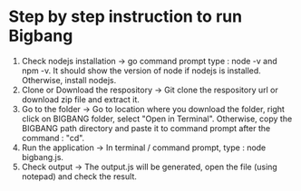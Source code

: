 # Step by step instruction to run Bigbang
 1. Check nodejs installation -> go command prompt type : node -v and npm -v. It should show the version of node if nodejs is installed. Otherwise, install nodejs.
 2. Clone or Download the respository -> Git clone the respository url or download zip file and extract it. 
 3. Go to the folder -> Go to location where you download the folder, right click on BIGBANG folder, select "Open in Terminal". Otherwise, copy the BIGBANG path directory and paste it to command prompt after the command : "cd".
 4. Run the application -> In terminal / command prompt, type : node bigbang.js.
 5. Check output -> The output.js will be generated, open the file (using notepad) and check the result.
